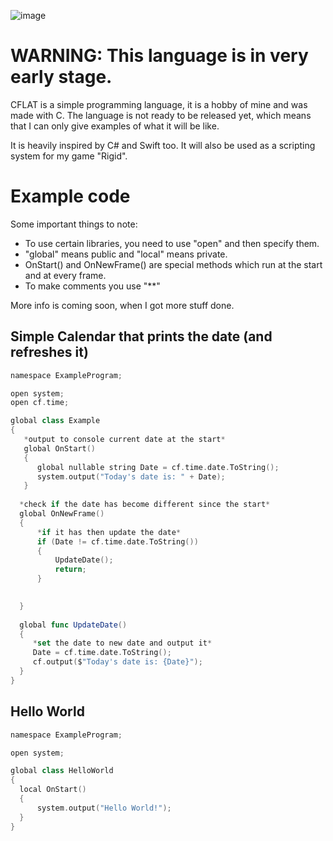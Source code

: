 
![image](https://cdn.discordapp.com/attachments/910436116811878410/977341210228322324/textbutgray.png)

# WARNING: This language is in very early stage.

CFLAT is a simple programming language, it is a hobby of mine and was made with C.
The language is not ready to be released yet, which means that I can only give examples of what it will be like.

It is heavily inspired by C# and Swift too. It will also be used as a scripting system for my game "Rigid".

# Example code
Some important things to note:
- To use certain libraries, you need to use "open" and then specify them.
- "global" means public and "local" means private.
- OnStart() and OnNewFrame() are special methods which run at the start and at every frame.
- To make comments you use "**"

More info is coming soon, when I got more stuff done.

## Simple Calendar that prints the date (and refreshes it)

```swift
namespace ExampleProgram;

open system;
open cf.time;

global class Example
{
   *output to console current date at the start*
   global OnStart()
   {
      global nullable string Date = cf.time.date.ToString();
      system.output("Today's date is: " + Date);
   }
  
  *check if the date has become different since the start*
  global OnNewFrame()
  {
      *if it has then update the date*
      if (Date != cf.time.date.ToString())
      {
          UpdateDate();
          return;
      }

      
  }
  
  global func UpdateDate()
  {
     *set the date to new date and output it*
     Date = cf.time.date.ToString();
     cf.output($"Today's date is: {Date}");
  }
}
```

## Hello World

```swift
namespace ExampleProgram;

open system;

global class HelloWorld
{
  local OnStart()
  {
      system.output("Hello World!");
  }
}
```
